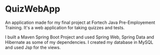 # QuizWebApp

An application made for my final project at Fortech Java Pre-Employement Training.
It's a web application for taking quizzes and tests.

I built a Maven Spring Boot Project and used Spring Web, Spring Data and Hibernate as some of my dependencies. 
I created my database in MySQL and used Jsp for the views.
